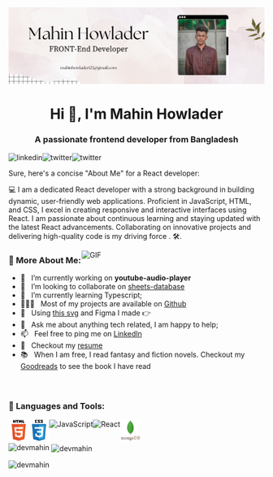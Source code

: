 ![logo](https://github.com/devmahin/devmahin/blob/main/png_20231115_122749_0000.png)
<h1 align="center">Hi 👋, I'm Mahin Howlader</h1>
<h3 align="center">A passionate frontend developer from Bangladesh</h3>


<a href='https://www.linkedin.com/in/rahul-jha98/'><img align='left' alt="linkedin" src="https://raw.githubusercontent.com/rahul-jha98/rahul-jha98/561d474902b59c7429ec22bb73e225696c27b202/assets/linkedin.svg" height='18px'/></a>
<a href='https://twitter.com/jharahul98/'><img align='left' alt="twitter" src="https://raw.githubusercontent.com/rahul-jha98/rahul-jha98/561d474902b59c7429ec22bb73e225696c27b202/assets/twitter.svg" height='18px'/></a>
<a href='https://twitter.com/jharahul98/'><img align='left' alt="twitter" src="https://raw.githubusercontent.com/maurodesouza/profile-readme-generator/master/src/assets/icons/social/facebook/default.svg" height='18px'/></a>


<br>


Sure, here's a concise "About Me" for a React developer:

💻 I am a dedicated React developer with a strong background in building dynamic, user-friendly web applications. Proficient in JavaScript, HTML, and CSS, I excel in creating responsive and interactive interfaces using React. I am passionate about continuous learning and staying updated with the latest React advancements. Collaborating on innovative projects and delivering high-quality code is my driving force . 🛠️. 
<br/>

<img align="right" alt="GIF" src="https://raw.githubusercontent.com/rahul-jha98/rahul-jha98/main/techstack.gif" width="360px"/>
  
### 🧐 More About Me:

- 🔭 &nbsp; I’m currently working on **youtube-audio-player**
- 🤝 &nbsp; I’m looking to collaborate on [sheets-database](https://github.com/rahul-jha98/sheets-database)
- 🌱 &nbsp; I’m currently learning Typescript; 
- 👨🏻‍💻 &nbsp; Most of my projects are available on [Github](https://github.com/rahul-jha98?tab=repositories)
- 🎨 &nbsp; Using [this svg](https://storyset.com/illustration/javascript-frameworks/amico) and Figma I made 👉
- 💬 &nbsp; Ask me about anything tech related, I am happy to help;
- 📫 &nbsp; Feel free to ping me on [LinkedIn](https://www.linkedin.com/in/rahul-jha98/)
- 📝 &nbsp; Checkout my [resume](https://drive.google.com/file/d/1ZpR5pVBTnl_Qybq7GE3MGy1SB1JehVSE/view?usp=sharing)
- 📚 &nbsp; When I am free, I read fantasy and fiction novels. Checkout my [Goodreads](https://www.goodreads.com/rahul-jha98) to see the book I have read

<br>

##
### 🔨 Languages and Tools:
<a href="https://reactjs.org/" target="_blank"> <img align="left" alt="React" height ="42px" src="https://raw.githubusercontent.com/devicons/devicon/master/icons/html5/html5-original-wordmark.svg" alt="html5" width="40" height="40" alt="css3" width="40" height="40"/> </a> <a href="https://expressjs.com"></a>
<a href="https://reactjs.org/" target="_blank"> <img align="left" alt="React" height ="42px" src="https://raw.githubusercontent.com/devicons/devicon/master/icons/css3/css3-original-wordmark.svg" alt="css3" width="40" height="40"/> </a> <a href="https://expressjs.com"></a>

<a href="https://developer.mozilla.org/en-US/docs/Web/JavaScript" target="_blank"> <img align="left" alt="JavaScript" height ="42px"  src="https://raw.githubusercontent.com/rahul-jha98/github_readme_icons/main/language_and_tools/square/javascript/javascript.svg"> </a>
<a href="https://reactjs.org/" target="_blank"> <img align="left" alt="React" height ="42px" src="https://raw.githubusercontent.com/rahul-jha98/github_readme_icons/main/language_and_tools/square/react/react.svg"></a>
<a href="https://reactjs.org/" target="_blank"> <img align="left" alt="React" height ="42px" src="https://raw.githubusercontent.com/devicons/devicon/master/icons/mongodb/mongodb-original-wordmark.svg" alt="html5" width="40" height="40" alt="css3" width="40" height="40"/> </a> <a href="https://expressjs.com"></a>
<br>

##

<p><img align="left" src="https://github-readme-stats.vercel.app/api/top-langs?username=devmahin&show_icons=true&locale=en&layout=compact" alt="devmahin" /></p>

<p>&nbsp;<img align="center" src="https://github-readme-stats.vercel.app/api?username=devmahin&show_icons=true&locale=en" alt="devmahin" /></p>

<p><img align="center" src="https://github-readme-streak-stats.herokuapp.com/?user=devmahin&" alt="devmahin" /></p>

